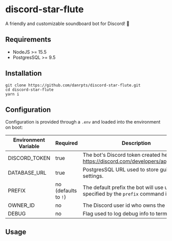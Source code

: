 # discord-star-flute

A friendly and customizable soundboard bot for Discord! 🤖

## Requirements

- NodeJS >= 15.5
- PostgresSQL >= 9.5

## Installation

```
git clone https://github.com/danrpts/discord-star-flute.git
cd discord-star-flute
yarn i
```

## Configuration

Configuration is provided through a `.env` and loaded into the environment on boot:

| Environment Variable | Required             | Description                                                                          |
| -------------------- | -------------------- | ------------------------------------------------------------------------------------ |
| DISCORD_TOKEN        | true                 | The bot's Discord token created here https://discord.com/developers/applications     |
| DATABASE_URL         | true                 | PostgresSQL URL used to store guild level settings.                                  |
| PREFIX               | no (defaults to `!`) | The default prefix the bot will use unless specified by the `prefix` command is used |
| OWNER_ID             | no                   | The Discord user id who owns the bot.                                                |
| DEBUG                | no                   | Flag used to log debug info to terminal.                                             |

## Usage
